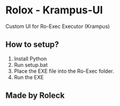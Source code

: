 # Rolox - Krampus-UI

Custom UI for Ro-Exec Executor (Krampus)

## How to setup?
1. Install Python
2. Run setup.bat
3. Place the EXE file into the Ro-Exec folder.
4. Run the EXE

## Made by Roleck
